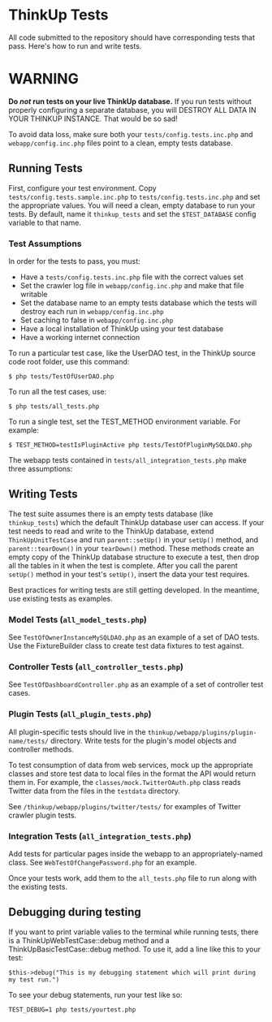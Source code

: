 # ThinkUp Tests

All code submitted to the repository should have corresponding tests that pass. Here's how to run and write tests. 

# WARNING

**Do *not* run tests on your live ThinkUp database.** If you run tests without properly configuring a separate database,
you will DESTROY ALL DATA IN YOUR THINKUP INSTANCE. That would be so sad!

To avoid data loss, make sure both your `tests/config.tests.inc.php` and `webapp/config.inc.php` files point to a 
clean, empty tests database.

## Running Tests

First, configure your test environment. Copy `tests/config.tests.sample.inc.php` to `tests/config.tests.inc.php` and 
set the appropriate values. You will need a clean, empty database to run your tests. By default, name it 
`thinkup_tests` and set the `$TEST_DATABASE` config variable to that name.

### Test Assumptions

In order for the tests to pass, you must:

* Have a `tests/config.tests.inc.php` file with the correct values set
* Set the crawler log file in `webapp/config.inc.php` and make that file writable
* Set the database name to an empty tests database which the tests will destroy each run in `webapp/config.inc.php`
* Set caching to false in `webapp/config.inc.php`
* Have a local installation of ThinkUp using your test database
* Have a working internet connection

To run a particular test case, like the UserDAO test, in the ThinkUp source code root folder, use this command: 

    $ php tests/TestOfUserDAO.php

To run all the test cases, use:

    $ php tests/all_tests.php

To run a single test, set the TEST_METHOD environment variable. For example:

    $ TEST_METHOD=testIsPluginActive php tests/TestOfPluginMySQLDAO.php

The webapp tests contained in `tests/all_integration_tests.php` make three assumptions:

## Writing Tests

The test suite assumes there is an empty tests database (like `thinkup_tests`) which the default ThinkUp database user 
can access. If your test needs to read and write to the ThinkUp database, extend `ThinkUpUnitTestCase` and run 
`parent::setUp()` in your `setUp()` method, and `parent::tearDown()` in your `tearDown()` method. These methods create 
an empty copy of the ThinkUp database structure to execute a test, then drop all the tables in it when the test is
complete. After you call the parent `setUp()` method in your test's `setUp()`, insert the data your test requires. 

Best practices for writing tests are still getting developed. In the meantime, use existing tests as examples. 

### Model Tests (`all_model_tests.php`)

See `TestOfOwnerInstanceMySQLDAO.php` as an example of a set of DAO tests. Use the FixtureBuilder class to create test
data fixtures to test against.

### Controller Tests (`all_controller_tests.php`)

See `TestOfDashboardController.php` as an example of a set of controller test cases.

### Plugin Tests (`all_plugin_tests.php`)

All plugin-specific tests should live in the `thinkup/webapp/plugins/plugin-name/tests/` directory. Write tests
for the plugin's model objects and controller methods. 

To test consumption of data from web services, mock up the appropriate classes and store test data to local files in 
the format the API would return them in. For example, the `classes/mock.TwitterOAuth.php` class reads Twitter data 
from the files in the `testdata` directory. 

See `/thinkup/webapp/plugins/twitter/tests/` for examples of Twitter crawler plugin tests. 

### Integration Tests (`all_integration_tests.php`)

Add tests for particular pages inside the webapp to an appropriately-named class. See `WebTestOfChangePassword.php` 
for an example. 

Once your tests work, add them to the `all_tests.php` file to run along with the existing tests. 

## Debugging during testing

If you want to print variable valies to the terminal while running tests, there is a ThinkUpWebTestCase::debug method
and a ThinkUpBasicTestCase::debug method. To use it, add a line like this to your test:

`$this->debug("This is my debugging statement which will print during my test run.")`

To see your debug statements, run your test like so:

`TEST_DEBUG=1 php tests/yourtest.php`
